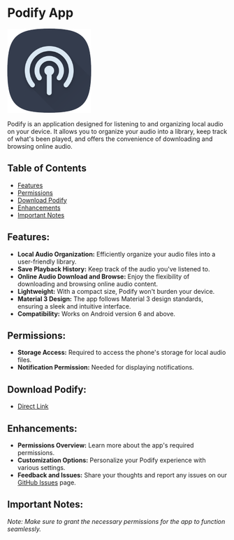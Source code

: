# Podify App

![Podify Icon](https://github.com/Kys0me/Podify-Download-Page/raw/assets/icon-192.png)

Podify is an application designed for listening to and organizing local audio on your device. It allows you to organize your audio into a library, keep track of what's been played, and offers the convenience of downloading and browsing online audio.

## Table of Contents
- [Features](#features)
- [Permissions](#permissions)
- [Download Podify](#download-podify)
- [Enhancements](#enhancements)
- [Important Notes](#important-notes)

## Features:
- **Local Audio Organization:** Efficiently organize your audio files into a user-friendly library.
- **Save Playback History:** Keep track of the audio you've listened to.
- **Online Audio Download and Browse:** Enjoy the flexibility of downloading and browsing online audio content.
- **Lightweight:** With a compact size, Podify won't burden your device.
- **Material 3 Design:** The app follows Material 3 design standards, ensuring a sleek and intuitive interface.
- **Compatibility:** Works on Android version 6 and above.

## Permissions:
- **Storage Access:** Required to access the phone's storage for local audio files.
- **Notification Permission:** Needed for displaying notifications.

## Download Podify:
- [Direct Link](https://github.com/Kys0me/Podify-Download-Page/raw/assets/app-release.apk)

## Enhancements:
- **Permissions Overview:** Learn more about the app's required permissions.
- **Customization Options:** Personalize your Podify experience with various settings.
- **Feedback and Issues:** Share your thoughts and report any issues on our [GitHub Issues](https://github.com/Kys0me/Podify-Download-Page/issues) page.

## Important Notes:
*Note: Make sure to grant the necessary permissions for the app to function seamlessly.*
